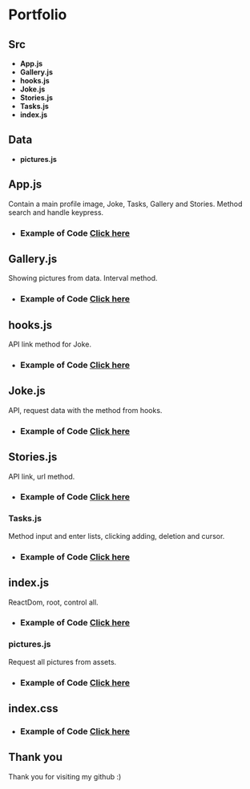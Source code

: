  
 # Portfolio

<h2>Src</h2>

- **App.js**
- **Gallery.js**
- **hooks.js**
- **Joke.js**
- **Stories.js**
- **Tasks.js**
- **index.js**

<h2>Data</h2>

- **pictures.js**

<h2>App.js</h2>

Contain a main profile image, Joke, Tasks, Gallery and Stories. Method search and handle keypress.

* ### Example of Code [Click here](https://github.com/ChungmanPARK12/Portfolio/tree/fdd9384db4d8cf3917e88f61ad2286fc0faf5ac2/react-hooks/home/Links/App)

<h2>Gallery.js</h2>

Showing pictures from data. Interval method.

* ### Example of Code [Click here](https://github.com/ChungmanPARK12/Portfolio/tree/fdd9384db4d8cf3917e88f61ad2286fc0faf5ac2/react-hooks/home/Links/Gallery)

<h2>hooks.js</h2>

API link method for Joke.

* ### Example of Code [Click here](https://github.com/ChungmanPARK12/Portfolio/tree/fdd9384db4d8cf3917e88f61ad2286fc0faf5ac2/react-hooks/home/Links/hooks)

<h2>Joke.js</h2>

API, request data with the method from hooks.

* ### Example of Code [Click here](https://github.com/ChungmanPARK12/Portfolio/tree/fdd9384db4d8cf3917e88f61ad2286fc0faf5ac2/react-hooks/home/Links/Joke)

<h2>Stories.js</h2>

API link, url method.

* ### Example of Code [Click here](https://github.com/ChungmanPARK12/Portfolio/tree/fdd9384db4d8cf3917e88f61ad2286fc0faf5ac2/react-hooks/home/Links/Stories)

<h3>Tasks.js</h3>

Method input and enter lists, clicking adding, deletion and cursor.

* ### Example of Code [Click here](https://github.com/ChungmanPARK12/Portfolio/tree/fdd9384db4d8cf3917e88f61ad2286fc0faf5ac2/react-hooks/home/Links/Tasks)

<h2>index.js</h2>

ReactDom, root, control all.

* ### Example of Code [Click here](https://github.com/ChungmanPARK12/Portfolio/tree/fdd9384db4d8cf3917e88f61ad2286fc0faf5ac2/react-hooks/home/Links/index)

<h3>pictures.js</h3>

Request all pictures from assets.

* ### Example of Code [Click here](https://github.com/ChungmanPARK12/Portfolio/tree/fdd9384db4d8cf3917e88f61ad2286fc0faf5ac2/react-hooks/home/Links/pictures)

<h2>index.css</h2>

* ### Example of Code [Click here](https://github.com/ChungmanPARK12/Portfolio/tree/fdd9384db4d8cf3917e88f61ad2286fc0faf5ac2/react-hooks/home/Links/css)

## Thank you
Thank you for visiting my github :)

 
